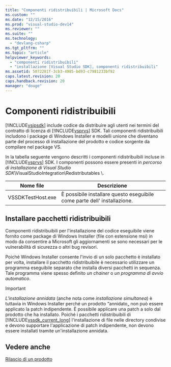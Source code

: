 ```yaml
---
title: "Componenti ridistribuibili | Microsoft Docs"
ms.custom: ""
ms.date: "12/15/2016"
ms.prod: "visual-studio-dev14"
ms.reviewer: ""
ms.suite: ""
ms.technology: 
  - "devlang-csharp"
ms.tgt_pltfrm: ""
ms.topic: "article"
helpviewer_keywords: 
  - "componenti ridistribuibili"
  - "installazione [Visual Studio SDK], componenti ridistribuibili"
ms.assetid: 5072281f-3cb3-4985-bd93-c7981233bf92
caps.latest.revision: 20
caps.handback.revision: 20
manager: "douge"
---
```

# Componenti ridistribuibili
[!INCLUDE[vsipsdk](../mfc/includes/vsipsdk_md.md)] include codice da distribuire agli utenti nei termini del contratto di licenza di [!INCLUDE[vsprvs](../assembler/masm/includes/vsprvs_md.md)] SDK.  Tali componenti ridistribuibili includono i package di Windows Installer e modelli unione che diventano parte del processo di installazione del prodotto e codice sorgente da compilare nel package VS.  
  
 In la tabella seguente vengono descritti i componenti ridistribuibili incluse in [!INCLUDE[vsprvs](../assembler/masm/includes/vsprvs_md.md)] SDK.  I componenti possono essere presenti in *percorso di installazione di Visual Studio SDK*\\VisualStudioIntegration\\Redistributables \\.  
  
|Nome file|Descrizione|  
|---------------|-----------------|  
|VSSDKTestHost.exe|È possibile installare questo eseguibile come parte dell' installazione.|  
  
## Installare pacchetti ridistribuibili  
 Componenti ridistribuibili per l'installazione del codice eseguibile viene fornito come package di Windows Installer \(file con estensione msi\) in modo da consentire a Microsoft gli aggiornamenti se sono necessari per le vulnerabilità di sicurezza o altri bug revisori.  
  
 Poiché Windows Installer consente l'invio di un solo pacchetto è installato per volta, installare il pacchetto ridistribuibile è necessario utilizzare un programma eseguibile separato che installa diversi pacchetti in sequenza.  Tale programma viene spesso definito *un chainer* o *un programma di avvio automatico*.  
  
> [!IMPORTANT]
>  *L'installazione annidata* \(anche nota come *installazione simultanea*\) è tuttavia in Windows Installer perché un prodotto “annidato„ non può essere applicato la patch indipendente.  È possibile applicare una patch a solo dal prodotto che ha installato.  Poiché i pacchetti ridistribuibili di [!INCLUDE[vssdk_current_long](../misc/includes/vssdk_current_long_md.md)] l'installazione di file nelle directory condivise e devono supportare l'applicazione di patch indipendente, non devono essere installati tramite un'installazione annidata.  
  
## Vedere anche  
 [Rilascio di un prodotto](../misc/releasing-a-visual-studio-integration-product.md)